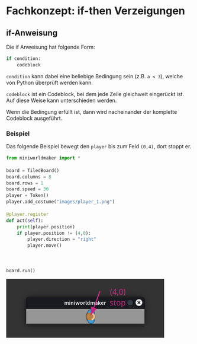 # Fachkonzept: if-then Verzeigungen

## if-Anweisung

Die if Anweisung hat folgende Form:

```python
if condition:
    codeblock
```

``condition`` kann dabei eine beliebige Bedingung sein (z.B. `a < 3`), welche von Python überprüft werden kann.

``codeblock`` ist ein Codeblock, bei dem jede Zeile gleichweit eingerückt ist. Auf diese Weise kann unterschieden werden.

Wenn die Bedingung erfüllt ist, dann wird nacheinander der komplette Codeblock ausgeführt.

### Beispiel

Das folgende Beispiel bewegt den ``player`` bis zum Feld `(0,4)`, dort stoppt er.

```python
from miniworldmaker import *

board = TiledBoard()
board.columns = 8
board.rows = 1
board.speed = 30
player = Token()
player.add_costume("images/player_1.png")

@player.register
def act(self):
    print(player.position)
    if player.position != (4,0):
        player.direction = "right"
        player.move()
    
    

board.run()
```

![stop](../_images/stop.png)